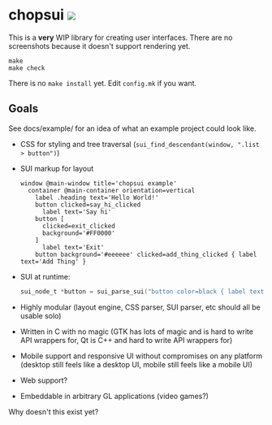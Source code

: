 # chopsui ![](https://travis-ci.org/SirCmpwn/chopsui.svg?branch=master)

This is a **very** WIP library for creating user interfaces. There are no
screenshots because it doesn't support rendering yet.

    make
    make check

There is no `make install` yet. Edit `config.mk` if you want.

## Goals

See docs/example/ for an idea of what an example project could look like.

- CSS for styling and tree traversal (`sui_find_descendant(window, ".list > button")`)
- SUI markup for layout
    ```
    window @main-window title='chopsui example'
      container @main-container orientation=vertical
        label .heading text='Hello World!'
        button clicked=say_hi_clicked
          label text='Say hi'
        button [
          clicked=exit_clicked
          background='#FF0000'
        ]
          label text='Exit'
        button background='#eeeeee' clicked=add_thing_clicked { label text='Add Thing' }
    ```

- SUI at runtime:
    ```c
    sui_node_t *button = sui_parse_sui("button color=black { label text='Click me' }");
    ```
- Highly modular (layout engine, CSS parser, SUI parser, etc should all be
    usable solo)
- Written in C with no magic (GTK has lots of magic and is hard to write API
    wrappers for, Qt is C++ and hard to write API wrappers for)
- Mobile support and responsive UI without compromises on any platform (desktop
    still feels like a desktop UI, mobile still feels like a mobile UI)
- Web support?
- Embeddable in arbitrary GL applications (video games?)

Why doesn't this exist yet?
